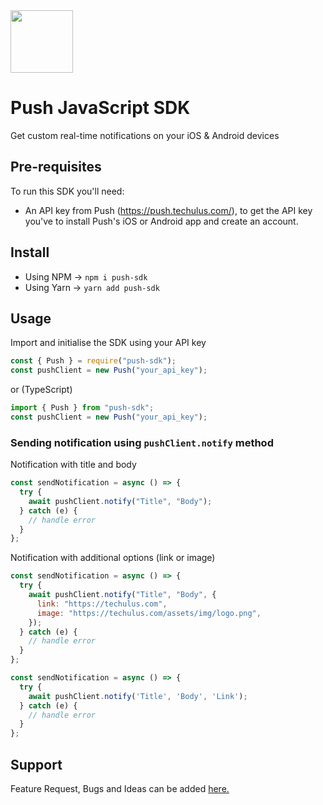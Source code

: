 <img width="100" src="https://push.techulus.com/_next/image?url=%2Fimages%2Flogo.svg&w=96&q=75"/>

# Push JavaScript SDK

Get custom real-time notifications on your iOS & Android devices

## Pre-requisites

To run this SDK you'll need:

- An API key from Push (https://push.techulus.com/), to get the API key you've to install Push's iOS or Android app and create an account.

## Install

- Using NPM -> `npm i push-sdk`
- Using Yarn -> `yarn add push-sdk`

## Usage

Import and initialise the SDK using your API key

```javascript
const { Push } = require("push-sdk");
const pushClient = new Push("your_api_key");
```

or (TypeScript)

```typescript
import { Push } from "push-sdk";
const pushClient = new Push("your_api_key");
```

### Sending notification using `pushClient.notify` method

Notification with title and body

```javascript
const sendNotification = async () => {
  try {
    await pushClient.notify("Title", "Body");
  } catch (e) {
    // handle error
  }
};
```

Notification with additional options (link or image)

```javascript
const sendNotification = async () => {
  try {
    await pushClient.notify("Title", "Body", {
      link: "https://techulus.com",
      image: "https://techulus.com/assets/img/logo.png",
    });
  } catch (e) {
    // handle error
  }
};
```

```javascript
const sendNotification = async () => {
  try {
    await pushClient.notify('Title', 'Body', 'Link');
  } catch (e) {
    // handle error
  }
};
```

## Support

Feature Request, Bugs and Ideas can be added [here.](https://pushbytechulus.freshdesk.com/support/tickets/new)

